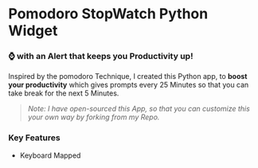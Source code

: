 # Pomodoro StopWatch Python Widget

### :watch: with an Alert that keeps you Productivity up!

Inspired by the pomodoro Technique, I created this Python app, to **boost your productivity** which gives prompts every 25 Minutes so that you can take break for the next 5 Minutes.

>*Note: I have open-sourced this App, so that you can customize this your own way by forking from my Repo.*
### Key Features
+ Keyboard Mapped
